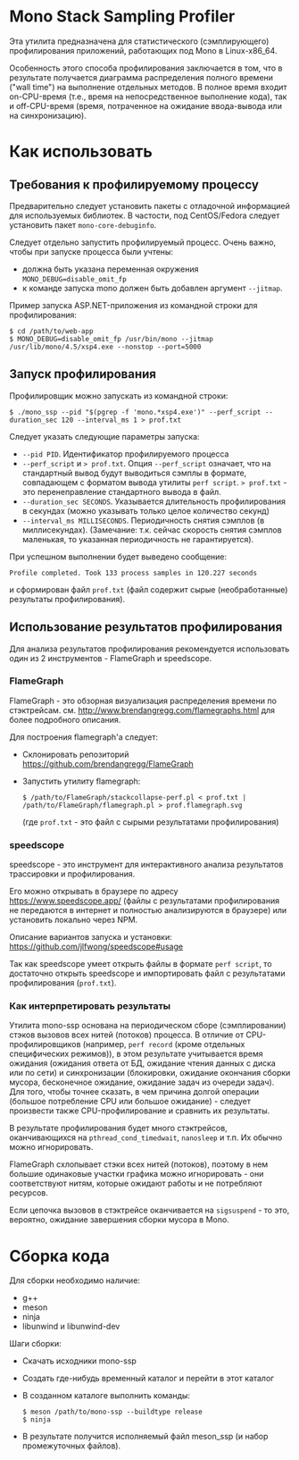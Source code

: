 # Mono Stack Sampling Profiler

Эта утилита предназначена для статистического (сэмплирующего) профилирования приложений, работающих под Mono в Linux-x86_64.

Особенность этого способа профилирования заключается в том, что в результате получается диаграмма распределения полного времени ("wall time")
на выполнение отдельных методов. В полное время входит on-CPU-время (т.е., время на непосредственное выполнение кода), так и off-CPU-время
(время, потраченное на ожидание ввода-вывода или на синхронизацию).

# Как использовать

## Требования к профилируемому процессу

Предварительно следует установить пакеты с отладочной информацией для используемых библиотек. В частости, под CentOS/Fedora следует установить
пакет `mono-core-debuginfo`.

Следует отдельно запустить профилируемый процесс. Очень важно, чтобы при запуске процесса были учтены:
* должна быть указана переменная окружения `MONO_DEBUG=disable_omit_fp`
* к команде запуска mono должен быть добавлен аргумент `--jitmap`.

Пример запуска ASP.NET-приложения из командной строки для профилирования:

```
$ cd /path/to/web-app
$ MONO_DEBUG=disable_omit_fp /usr/bin/mono --jitmap /usr/lib/mono/4.5/xsp4.exe --nonstop --port=5000
```

## Запуск профилирования

Профилировщик можно запускать из командной строки:
```
$ ./mono_ssp --pid "$(pgrep -f 'mono.*xsp4.exe')" --perf_script --duration_sec 120 --interval_ms 1 > prof.txt
```

Следует указать следующие параметры запуска:

* `--pid PID`. Идентификатор профилируемого процесса
* `--perf_script` и `> prof.txt`. Опция `--perf_script` означает, что на стандартный вывод будут выводиться сэмплы в формате, совпадающем с форматом
  вывода утилиты `perf script`. `> prof.txt` - это перенеправление стандартного вывода в файл.
* `--duration_sec SECONDS`. Указывается длительность профилирования в секундах (можно указывать только целое количество секунд)
* `--interval_ms MILLISECONDS`. Периодичность снятия сэмплов (в миллисекундах). (Замечание: т.к. сейчас скорость снятия сэмплов маленькая, то
   указанная периодичность не гарантируется).

При успешном выполнении будет выведено сообщение:

```
Profile completed. Took 133 process samples in 120.227 seconds
```

и сформирован файл `prof.txt` (файл содержит сырые (необработанные) результаты профилирования).

## Использование результатов профилирования

Для анализа результатов профилирования рекомендуется использовать один из 2 инструментов - FlameGraph и speedscope.

### FlameGraph

FlameGraph - это обзорная визуализация распределения времени по стэктрейсам. см. http://www.brendangregg.com/flamegraphs.html для более подробного описания.

Для построения flamegraph'а следует:

* Склонировать репозиторий https://github.com/brendangregg/FlameGraph
* Запустить утилиту flamegraph:

  ```
  $ /path/to/FlameGraph/stackcollapse-perf.pl < prof.txt | /path/to/FlameGraph/flamegraph.pl > prof.flamegraph.svg
  ```

  (где `prof.txt` - это файл с сырыми результатами профилирования)

### speedscope

speedscope - это инструмент для интерактивного анализа результатов трассировки и профилирования.

Его можно открывать в браузере по адресу https://www.speedscope.app/ (файлы с результатами профилирования не передаются в интернет и
полностью анализируются в браузере) или установить локально через NPM.

Описание вариантов запуска и установки: https://github.com/jlfwong/speedscope#usage

Так как speedscope умеет открыть файлы в формате `perf script`, то достаточно открыть speedscope и импортировать файл с результатами профилирования
(`prof.txt`).

### Как интерпретировать результаты

Утилита mono-ssp основана на периодическом сборе (сэмплировании) стэков вызовов всех нитей (потоков) процесса. В отличие от CPU-профилировщиков
(например, `perf record` (кроме отдельных специфических режимов)), в этом результате учитывается время ожидания (ожидания ответа от БД, ожидание чтения данных с диска или по сети) и синхронизации (блокировки, ожидание окончания сборки мусора, бесконечное ожидание, ожидание задач из очереди задач). Для того, чтобы
точнее сказать, в чем причина долгой операции (большое потребление CPU или большое ожидание) - следует произвести также CPU-профилирование и сравнить их результаты.

В результате профилирования будет много стэктрейсов, оканчивающихся на `pthread_cond_timedwait`, `nanosleep` и т.п. Их обычно можно игнорировать.

FlameGraph схлопывает стэки всех нитей (потоков), поэтому в нем большие одинаковые участки графика можно игнорировать - они соответствуют
нитям, которые ожидают работы и не потребляют ресурсов.

Если цепочка вызовов в стэктрейсе оканчивается на `sigsuspend` - то это, вероятно, ожидание завершения сборки мусора в Mono.

# Сборка кода

Для сборки необходимо наличие:
* g++
* meson
* ninja
* libunwind и libunwind-dev

Шаги сборки:
* Скачать исходники mono-ssp
* Создать где-нибудь временный каталог и перейти в этот каталог
* В созданном каталоге выполнить команды:

  ```
  $ meson /path/to/mono-ssp --buildtype release
  $ ninja
  ```

* В результате получится исполняемый файл meson_ssp (и набор промежуточных файлов).
